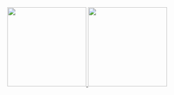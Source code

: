<div style="display: center">
  <a href="https://github.com/brunaguimaraesssss">
  <img height="180em" src="https://github-readme-stats.vercel.app/api?username=brunaguimaraesssss&show_icons=true&theme=dracula&include_all_commits=true&count_private=true"/>
  <img height="180em" src="https://github-readme-stats.vercel.app/api/top-langs/?username=brunaguimaraesssss&layout=compact&langs_count=7&theme=dracula"/>
</div>
